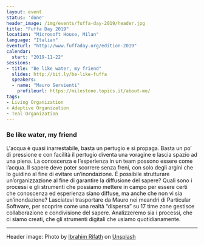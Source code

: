 ```yaml
---
layout: event
status: 'done'
header_image: /img/events/fuffa-day-2019/header.jpg
title: "Fuffa Day 2019"
location: "Microsoft House, Milan"
language: "Italian"
eventurl: "http://www.fuffaday.org/edition-2019"
calendar:
  start: "2019-11-22"
sessions:
- title: "Be like water, my friend"
  slides: http://bit.ly/be-like-fuffa
  speakers:
  - name: "Mauro Servienti"
    profileurl: https://milestone.topics.it/about-me/
tags:
- Living Organization
- Adaptive Organization
- Teal Organization
---
```


### Be like water, my friend

L'acqua è quasi inarrestabile, basta un pertugio e si propaga. Basta un po’ di pressione e con facilità il pertugio diventa una voragine e lascia spazio ad una piena. La conoscenza e l’esperienza in un team possono essere come l’acqua. Il sapere deve poter scorrere senza freni, con solo degli argini che lo guidino al fine di evitare un’inondazione. È possibile strutturare un’organizzazione al fine di garantire la diffusione del sapere? Quali sono i processi e gli strumenti che possiamo mettere in campo per essere certi che conoscenza ed esperienza siano diffuse, ma anche che non vi sia un’inondazione? Lasciatevi trasportare da Mauro nei meandri di Particular Software, per scoprire come una realtà “dispersa” su 17 time zone gestisce collaborazione e condivisione del sapere. Analizzeremo sia i processi, che ci siamo creati, che gli strumenti digitali che usiamo quotidianamente.

---

Header image: Photo by [Ibrahim Rifath](https://unsplash.com/@photoripey?utm_source=unsplash&utm_medium=referral&utm_content=creditCopyText) on [Unsplash](https://unsplash.com/s/photos/comunication?utm_source=unsplash&utm_medium=referral&utm_content=creditCopyText)
